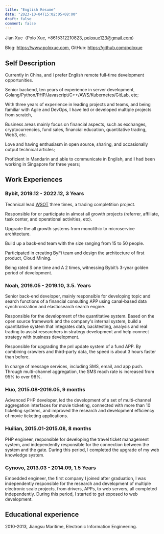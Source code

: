 ```yaml
---
title: "English Resume"
date: "2023-10-04T15:02:05+08:00"
draft: false
comment: false
---
```


Jian Xue（Polo Xue, +8615312210823, poloxue123@gmail.com)

Blog: https://www.poloxue.com, GitHub: https://github.com/poloxue

## Self Description

Currently in China, and I prefer English remote full-time development opportunities.

Senior backend, ten years of experience in server development, Golang/Python/PHP/Javascript/C++/AWS/Kubernetes/GitLab, etc;

With three years of experience in leading projects and teams, and being familiar with Agile and DevOps, I have led or developed multiple projects from scratch, 

Business areas mainly focus on financial aspects, such as exchanges, cryptocurrencies, fund sales, financial education, quantitative trading, Web3, etc.

Love and having enthusiasm in open source, sharing, and occasionally output technical articles;

Proficient in Mandarin and able to communicate in English, and I had been working in Singapore for three years;

## Work Experiences

### Bybit, 2019.12 - 2022.12, 3 Years

Technical lead [WSOT](https://www.bybit.com/wsot2022) three times, a trading completition project. 

Responsible for or participate in almost all growth projects (referrer, affiliate, task center, and operational activities, etc).

Upgrade the all growth systems from monolithic to microservice architecture.

Build up a back-end team with the size ranging from 15 to 50 people. 

Participated in creating ByFi team and design the architecture of first product, Cloud Mining.

Being rated S one time and A 2 times, witnessing Bybit’s 3-year golden period of development.

### Noah, 2016.05 - 2019.10, 3.5. Years

Senior back-end developer, mainly responsible for developing topic and search functions of a financial consulting APP using canal-based data synchronization and elasticsearch search engine. 

Responsible for the development of the quantitative system. Based on the open source framework and the company's internal system, build a quantitative system that integrates data, backtesting, analysis and real trading to assist researchers in strategy development and help connect strategy with business development. 

Responsible for upgrading the pnl update system of a fund APP. By combining crawlers and third-party data, the speed is about 3 hours faster than before. 

In charge of message services, including SMS, email, and app push. Through multi-channel aggregation, the SMS reach rate is increased from 95% to over 98%.

### Huo, 2015.08-2016.05, 9 months

Advanced PHP developer, led the development of a set of multi-channel aggregation interfaces for movie ticketing, connected with more than 10 ticketing systems, and improved the research and development efficiency of movie ticketing applications.

### Huilian, 2015.01-2015.08, 8 months

PHP engineer, responsible for developing the travel ticket management system, and independently responsible for the connection between the system and the gate. During this period, I completed the upgrade of my web knowledge system.

### Cynovo, 2013.03 - 2014.09, 1.5 Years

Embedded engineer, the first company I joined after graduation, I was independently responsible for the research and development of multiple electronic scale projects, from drivers, APPs, to web servers, all completed independently. During this period, I started to get exposed to web development.

## Educational experience

2010-2013, Jiangsu Maritime, Electronic Information Engineering.

